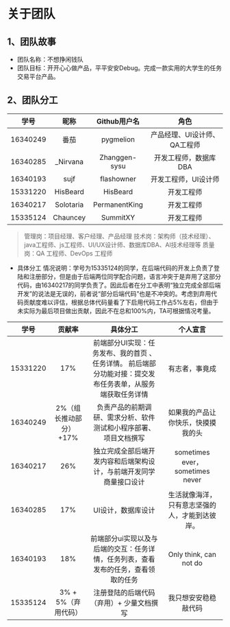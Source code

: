 # 关于团队
## 1、团队故事
- 团队名称：不想挣闲钱队
- 团队目标：开开心心做产品，平平安安Debug。完成一款实用的大学生的任务交易平台产品。
## 2、团队分工
学号 | 昵称	| Github用户名 | 角色
:-: | :-: | :-: | :-: 
16340249 | 番茄 | pygmelion | 产品经理、UI设计师、QA工程师 |
16340285 | _Nirvana | Zhanggen-sysu|开发工程师，数据库DBA |
16340193 | sujf | flashowner | 开发工程师，UI设计师 |
15331220 | HisBeard | HisBeard | 开发工程师 |
16340217 | Solotaria | PermanentKing | 开发工程师 |
15335124 | Chauncey | SummitXY | 开发工程师 |

> 管理岗：项目经理、客户经理、产品经理
技术岗：架构师（技术经理）、java工程师、js工程师、UI/UX设计师、数据库DBA、AI技术经理等
质量岗：QA 工程师、DevOps 工程师

- 具体分工
情况说明：学号为15335124的同学，在后端代码的开发上负责了登陆和注册部分，但是由于后端两位同学配合问题，语言冲突于是弃用了这部分代码，由16340217的同学负责了。因此后者在分工中表明“独立完成全部后端开发”的说法是无误的，前者说“部分后端代码”也是不冲突的。考虑到弃用代码贡献度难以评估，根据总体代码量看了下启用代码工作占5%左右，但由于未实际为最后项目做出贡献，因此不在总和100%内，TA可根据情况考量。

学号|贡献率|具体分工| 个人宣言
:-: | :-: | :-: | :-: 
15331220|17%| 前端部分UI实现：任务发布、我的首页 、任务详情。  前后端部分功能对接：提交发布任务表单，从服务端获取任务详情	 | 有志者，事竟成|
16340249|2%（组长推动部分）+17%|负责产品的前期调研、需求分析、软件测试和小程序部署、项目文档撰写| 如果我的产品让你快乐，快摸摸我的头|
16340217|26%| 独立完成全部后端开发内容和后端架构设计，与前端开发同学商量接口设计 | sometimes ever，sometimes never|
16340285 |17%| UI设计，数据库设计|生活就像海洋，只有意志坚强的人，才能到达彼岸。|
16340193|18%| 前端部分ui实现以及与后端的交互：任务详情，任务列表，查看发布的任务，查看领取的任务| Only think, can not do|
15335124|3% + 5%（弃用代码）| 注册登陆的后端代码（弃用）+ 少量文档撰写 | 我只想安安稳稳敲代码 |





		

